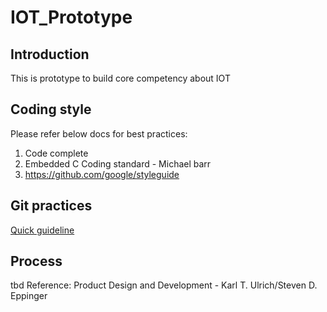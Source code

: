 # IOT_Prototype
## Introduction
This is prototype to build core competency about IOT
## Coding style
 Please refer below docs for best practices:
 1. Code complete
 2. Embedded C Coding standard - Michael barr
 3. https://github.com/google/styleguide
## Git practices
[Quick  guideline](Doc/GitIn2Minutes.md)
## Process
tbd
Reference: Product Design and Development - Karl T. Ulrich/Steven D. Eppinger